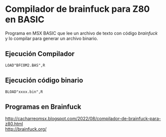 # Compilador de brainfuck para Z80 en BASIC

Programa en MSX BASIC que lee un archivo de texto con código *brainfuck* y lo compilar para generar un archivo binario.

## Ejecución Compilador

    LOAD"BFCOM2.BAS",R

## Ejecución código binario

    BLOAD"xxxx.bin",R

## Programas en Brainfuck

http://cacharreomsx.blogspot.com/2022/08/compilador-de-brainfuck-para-z80.html   
http://brainfuck.org/
